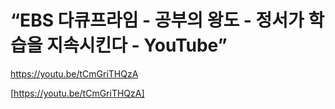 # “EBS 다큐프라임 - 공부의 왕도 - 정서가 학습을 지속시킨다 - YouTube”

https://youtu.be/tCmGriTHQzA

[https://youtu.be/tCmGriTHQzA]